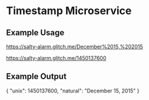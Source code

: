 # Timestamp Microservice

## Example Usage

https://salty-alarm.glitch.me/December%2015,%202015

https://salty-alarm.glitch.me/1450137600

## Example Output

{ "unix": 1450137600, "natural": "December 15, 2015" }
